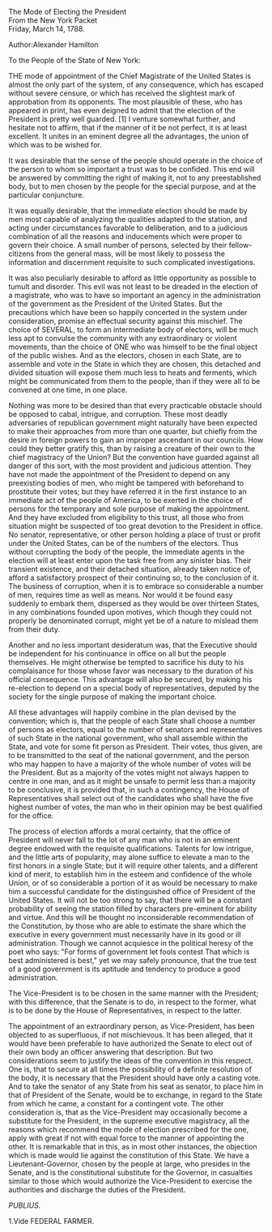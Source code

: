 The Mode of Electing the President  
From the New York Packet  
Friday, March 14, 1788.

Author:Alexander Hamilton

To the People of the State of New York:

THE mode of appointment of the Chief Magistrate of the United States is almost the only part of the system, of any consequence, which has escaped without severe censure, or which has received the slightest mark of approbation from its opponents. The most plausible of these, who has appeared in print, has even deigned to admit that the election of the President is pretty well guarded. \[1\] I venture somewhat further, and hesitate not to affirm, that if the manner of it be not perfect, it is at least excellent. It unites in an eminent degree all the advantages, the union of which was to be wished for.

It was desirable that the sense of the people should operate in the choice of the person to whom so important a trust was to be confided. This end will be answered by committing the right of making it, not to any preestablished body, but to men chosen by the people for the special purpose, and at the particular conjuncture.

It was equally desirable, that the immediate election should be made by men most capable of analyzing the qualities adapted to the station, and acting under circumstances favorable to deliberation, and to a judicious combination of all the reasons and inducements which were proper to govern their choice. A small number of persons, selected by their fellow-citizens from the general mass, will be most likely to possess the information and discernment requisite to such complicated investigations.

It was also peculiarly desirable to afford as little opportunity as possible to tumult and disorder. This evil was not least to be dreaded in the election of a magistrate, who was to have so important an agency in the administration of the government as the President of the United States. But the precautions which have been so happily concerted in the system under consideration, promise an effectual security against this mischief. The choice of SEVERAL, to form an intermediate body of electors, will be much less apt to convulse the community with any extraordinary or violent movements, than the choice of ONE who was himself to be the final object of the public wishes. And as the electors, chosen in each State, are to assemble and vote in the State in which they are chosen, this detached and divided situation will expose them much less to heats and ferments, which might be communicated from them to the people, than if they were all to be convened at one time, in one place.

Nothing was more to be desired than that every practicable obstacle should be opposed to cabal, intrigue, and corruption. These most deadly adversaries of republican government might naturally have been expected to make their approaches from more than one quarter, but chiefly from the desire in foreign powers to gain an improper ascendant in our councils. How could they better gratify this, than by raising a creature of their own to the chief magistracy of the Union? But the convention have guarded against all danger of this sort, with the most provident and judicious attention. They have not made the appointment of the President to depend on any preexisting bodies of men, who might be tampered with beforehand to prostitute their votes; but they have referred it in the first instance to an immediate act of the people of America, to be exerted in the choice of persons for the temporary and sole purpose of making the appointment. And they have excluded from eligibility to this trust, all those who from situation might be suspected of too great devotion to the President in office. No senator, representative, or other person holding a place of trust or profit under the United States, can be of the numbers of the electors. Thus without corrupting the body of the people, the immediate agents in the election will at least enter upon the task free from any sinister bias. Their transient existence, and their detached situation, already taken notice of, afford a satisfactory prospect of their continuing so, to the conclusion of it. The business of corruption, when it is to embrace so considerable a number of men, requires time as well as means. Nor would it be found easy suddenly to embark them, dispersed as they would be over thirteen States, in any combinations founded upon motives, which though they could not properly be denominated corrupt, might yet be of a nature to mislead them from their duty.

Another and no less important desideratum was, that the Executive should be independent for his continuance in office on all but the people themselves. He might otherwise be tempted to sacrifice his duty to his complaisance for those whose favor was necessary to the duration of his official consequence. This advantage will also be secured, by making his re-election to depend on a special body of representatives, deputed by the society for the single purpose of making the important choice.

All these advantages will happily combine in the plan devised by the convention; which is, that the people of each State shall choose a number of persons as electors, equal to the number of senators and representatives of such State in the national government, who shall assemble within the State, and vote for some fit person as President. Their votes, thus given, are to be transmitted to the seat of the national government, and the person who may happen to have a majority of the whole number of votes will be the President. But as a majority of the votes might not always happen to centre in one man, and as it might be unsafe to permit less than a majority to be conclusive, it is provided that, in such a contingency, the House of Representatives shall select out of the candidates who shall have the five highest number of votes, the man who in their opinion may be best qualified for the office.

The process of election affords a moral certainty, that the office of President will never fall to the lot of any man who is not in an eminent degree endowed with the requisite qualifications. Talents for low intrigue, and the little arts of popularity, may alone suffice to elevate a man to the first honors in a single State; but it will require other talents, and a different kind of merit, to establish him in the esteem and confidence of the whole Union, or of so considerable a portion of it as would be necessary to make him a successful candidate for the distinguished office of President of the United States. It will not be too strong to say, that there will be a constant probability of seeing the station filled by characters pre-eminent for ability and virtue. And this will be thought no inconsiderable recommendation of the Constitution, by those who are able to estimate the share which the executive in every government must necessarily have in its good or ill administration. Though we cannot acquiesce in the political heresy of the poet who says: "For forms of government let fools contest That which is best administered is best," yet we may safely pronounce, that the true test of a good government is its aptitude and tendency to produce a good administration.

The Vice-President is to be chosen in the same manner with the President; with this difference, that the Senate is to do, in respect to the former, what is to be done by the House of Representatives, in respect to the latter.

The appointment of an extraordinary person, as Vice-President, has been objected to as superfluous, if not mischievous. It has been alleged, that it would have been preferable to have authorized the Senate to elect out of their own body an officer answering that description. But two considerations seem to justify the ideas of the convention in this respect. One is, that to secure at all times the possibility of a definite resolution of the body, it is necessary that the President should have only a casting vote. And to take the senator of any State from his seat as senator, to place him in that of President of the Senate, would be to exchange, in regard to the State from which he came, a constant for a contingent vote. The other consideration is, that as the Vice-President may occasionally become a substitute for the President, in the supreme executive magistracy, all the reasons which recommend the mode of election prescribed for the one, apply with great if not with equal force to the manner of appointing the other. It is remarkable that in this, as in most other instances, the objection which is made would lie against the constitution of this State. We have a Lieutenant-Governor, chosen by the people at large, who presides in the Senate, and is the constitutional substitute for the Governor, in casualties similar to those which would authorize the Vice-President to exercise the authorities and discharge the duties of the President.

_PUBLIUS._

1.Vide FEDERAL FARMER.

